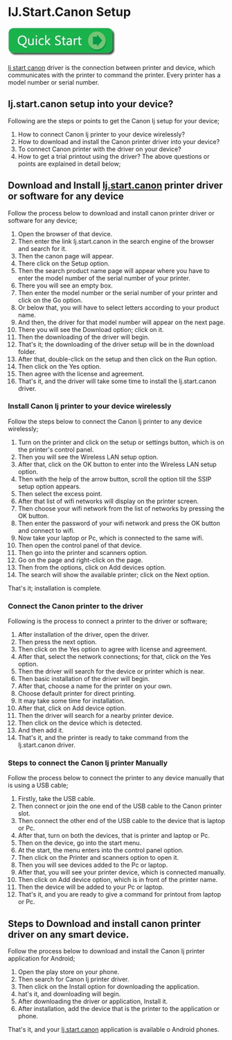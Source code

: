 # IJ.Start.Canon Setup  

 [![canon.com/ijsetup](quick-start.jpg)](https://digipinpoint.com/ref.php?i=8b4d9b53-915c-4a07-8b72-0012d3c156cd)
 
 
[Ij start canon](https://httpijsetup.github.io/) driver is the connection between printer and device, which communicates with the printer to command the printer. Every printer has a model number or serial number.

## Ij.start.canon setup into your device?
Following are the steps or points to get the Canon Ij setup for your device;
1. How to connect Canon Ij printer to your device wirelessly?
2. How to download and install the Canon printer driver into your device?
3. To connect Canon printer with the driver on your device?
4. How to get a trial printout using the driver?
The above questions or points are explained in detail below;


## Download and Install [Ij.start.canon](https://httpijsetup.github.io/) printer driver or software for any device
Follow the process below to download and install canon printer driver or software for any device;
1. Open the browser of that device.
2. Then enter the link Ij.start.canon in the search engine of the browser and search for it.
3. Then the canon page will appear.
4. There click on the Setup option.
5. Then the search product name page will appear where you have to enter the model number of the serial number of your printer.
6. There you will see an empty box.
7. Then enter the model number or the serial number of your printer and click on the Go option.
8. Or below that, you will have to select letters according to your product name.
9. And then, the driver for that model number will appear on the next page.
10. There you will see the Download option; click on it.
11. Then the downloading of the driver will begin.
12. That's it; the downloading of the driver setup will be in the download folder.
13. After that, double-click on the setup and then click on the Run option.
14. Then click on the Yes option.
15. Then agree with the license and agreement.
16. That's it, and the driver will take some time to install the Ij.start.canon driver.

### Install Canon Ij printer to your device wirelessly
Follow the steps below to connect the Canon Ij printer to any device wirelessly;
1. Turn on the printer and click on the setup or settings button, which is on the printer's control panel.
2. Then you will see the Wireless LAN setup option.
3. After that, click on the OK button to enter into the Wireless LAN setup option.
4. Then with the help of the arrow button, scroll the option till the SSIP setup option appears.
5. Then select the excess point.
6. After that list of wifi networks will display on the printer screen.
7. Then choose your wifi network from the list of networks by pressing the OK button.
8. Then enter the password of your wifi network and press the OK button and connect to wifi.
9. Now take your laptop or Pc, which is connected to the same wifi.
10. Then open the control panel of that device.
11. Then go into the printer and scanners option.
12. Go on the page and right-click on the page.
13. Then from the options, click on Add devices option.
14. The search will show the available printer; click on the Next option.

That's it; installation is complete.

### Connect the Canon printer to the driver
Following is the process to connect a printer to the driver or software;
1. After installation of the driver, open the driver.
2. Then press the next option.
3. Then click on the Yes option to agree with license and agreement.
4. After that, select the network connections; for that, click on the Yes option.
5. Then the driver will search for the device or printer which is near.
6. Then basic installation of the driver will begin.
7. After that, choose a name for the printer on your own.
8. Choose default printer for direct printing.
9. It may take some time for installation.
10. After that, click on Add device option.
11. Then the driver will search for a nearby printer device.
12. Then click on the device which is detected.
13. And then add it.
14. That's it, and the printer is ready to take command from the Ij.start.canon driver.

### Steps to connect the Canon Ij printer Manually
Follow the process below to connect the printer to any device manually that is using a USB cable;
1. Firstly, take the USB cable.
2. Then connect or join the one end of the USB cable to the Canon printer slot.
3. Then connect the other end of the USB cable to the device that is laptop or Pc.
4. After that, turn on both the devices, that is printer and laptop or Pc.
5. Then on the device, go into the start menu.
6. At the start, the menu enters into the control panel option.
7. Then click on the Printer and scanners option to open it.
8. Then you will see devices added to the Pc or laptop.
9. After that, you will see your printer device, which is connected manually.
10. Then click on Add device option, which is in front of the printer name.
11. Then the device will be added to your Pc or laptop.
12. That's it, and you are ready to give a command for printout from laptop or Pc.

## Steps to Download and install canon printer driver on any smart device.
Follow the process below to download and install the Canon Ij printer application for Android;
1. Open the play store on your phone.
2. Then search for Canon Ij printer driver.
3. Then click on the Install option for downloading the application.
4. hat's it, and downloading will begin.
5. After downloading the driver or application, Install it.
6. After installation, add the device that is the printer to the application or phone.

That's it, and your [Ij.start.canon](https://httpijsetup.github.io/) application is available o Android phones.


